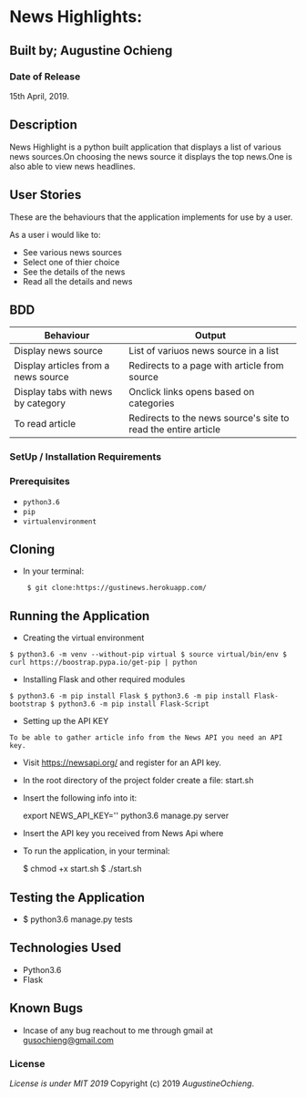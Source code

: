 # News Highlights:

## Built by; Augustine Ochieng


### Date of Release

15th April, 2019.

## Description

News Highlight is a python built application that displays a list of various news sources.On choosing the news source it displays the top news.One is also able to view news headlines.


## User Stories
These are the behaviours that the  application
implements for use by a user.

As a user i would like to:

* See various news sources
* Select one of thier choice
* See the details of the news
* Read all the details and news

## BDD

| Behaviour                           | Output                                                         |
|-------------------------------------|----------------------------------------------------------------|
| Display news source                 | List of variuos news source in a list                          |
| Display articles from a news source | Redirects to a page with article from source                   |
| Display tabs with news by category  | Onclick links opens based on categories                        |
| To read article                     | Redirects to the news source's site to read the entire article | -->

### SetUp / Installation Requirements

### Prerequisites

* `python3.6`
* `pip`
* `virtualenvironment`

## Cloning
* In your terminal:

       $ git clone:https://gustinews.herokuapp.com/

## Running the Application

* Creating the virtual environment

`$ python3.6 -m venv --without-pip virtual
$ source virtual/bin/env
$ curl https://boostrap.pypa.io/get-pip | python`

* Installing Flask and other required modules

`$ python3.6 -m pip install Flask
$ python3.6 -m pip install Flask-bootstrap
$ python3.6 -m pip install Flask-Script`

* Setting up the API KEY

`To be able to gather article info from the News API you need an API key.`

 * Visit https://newsapi.org/ and register for an API key.
 * In the root directory of the project folder create a file: start.sh
 * Insert the following info into it:

     export NEWS_API_KEY='<Your-Api-Key>'
     python3.6 manage.py server

 * Insert the API key you received from News Api where
    <Your-Api-Key>
 * To run the application, in your terminal:

     $ chmod +x start.sh
     $ ./start.sh


## Testing the Application

*  $ python3.6 manage.py tests

## Technologies Used
* Python3.6
* Flask

## Known Bugs
* Incase of any bug reachout to me through gmail at gusochieng@gmail.com

### License
*License is under MIT 2019*
Copyright (c) 2019 *AugustineOchieng*.